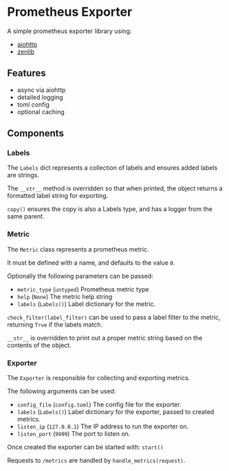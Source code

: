 # Prometheus Exporter

A simple prometheus exporter library using:

* [aiohttp](https://github.com/aio-libs/aiohttp)
* [zenlib](https://github.com/desultory/zenlib)

## Features

* async via aiohttp
* detailed logging
* toml config
* optional caching

## Components

### Labels

The `Labels` dict represents a collection of labels and ensures added labels are strings.

The `__str__` method is overridden so that when printed, the object returns a formatted label string for exporting.

`copy()` ensures the copy is also a Labels type, and has a logger from the same parent.

### Metric

The `Metric` class represents a prometheus metric.

It must be defined with a name, and defaults to the value `0`.

Optionally the following parameters can be passed:

* `metric_type` (`untyped`) Prometheus metric type
* `help` (`None`) The metric help string
* `labels` (`Labels()`) Label dictionary for the metric.

`check_filter(label_filter)` can be used to pass a label filter to the metric, returning `True` if the labels match.

`__str__` is overridden to print out a proper metric string based on the contents of the object.

### Exporter

The `Exporter` is responsible for collecting and exporting metrics.

The following arguments can be used:

* `config_file` (`config.toml`) The config file for the exporter.
* `labels` (`Labels()`) Label dictionary for the exporter, passed to created metrics.
* `listen_ip` (`127.0.0.1`) The IP address to run the exporter on.
* `listen_port` (`9999`) The port to listen on.

Once created the exporter can be started with: `start()`

Requests to `/metrics` are handled by `handle_metrics(request)`.


